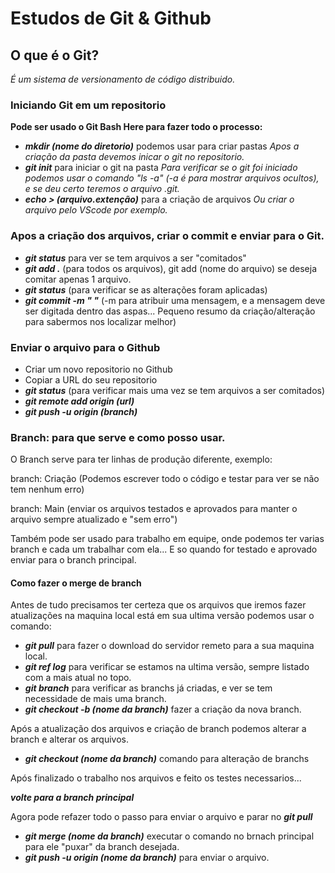 # Estudos de Git & Github

## O que é o Git?

_É um sistema de versionamento de código distribuido._

### Iniciando Git em um repositorio

**Pode ser usado o Git Bash Here para fazer todo o processo:**
- **_mkdir (nome do diretorio)_** podemos usar para criar pastas
	_Apos a criação da pasta devemos inicar o git no repositorio._
- **_git init_** para iniciar o git na pasta
	_Para verificar se o git foi iniciado podemos usar o comando "ls -a" (-a é para mostrar arquivos ocultos), e se deu certo teremos o arquivo .git._
- **_echo > (arquivo.extenção)_** para a criação de arquivos
	_Ou criar o arquivo pelo VScode por exemplo._

### Apos a criação dos arquivos, criar o commit e enviar para o Git.

- **_git status_** para ver se tem arquivos a ser "comitados"
- **_git add ._** (para todos os arquivos), git add (nome do arquivo) se deseja comitar apenas 1 arquivo.
- **_git status_** (para verificar se as alterações foram aplicadas)
- **_git commit -m " "_** (-m para atribuir uma mensagem, e a mensagem deve ser digitada dentro das aspas... Pequeno resumo da criação/alteração para sabermos nos localizar melhor)

### Enviar o arquivo para o Github

- Criar um novo repositorio no Github
- Copiar a URL do seu repositorio
- **_git status_** (para verificar mais uma vez se tem arquivos a ser comitados)
- **_git remote add origin (url)_**
- **_git push -u origin (branch)_**

### Branch: para que serve e como posso usar.

O Branch serve para ter linhas de produção diferente, exemplo:

branch: Criação (Podemos escrever todo o código e testar para ver se não tem nenhum erro)

branch: Main (enviar os arquivos testados e aprovados para manter o arquivo sempre atualizado e "sem erro")

Também pode ser usado para trabalho em equipe, onde podemos ter varias branch e cada um trabalhar com ela... E so quando for testado e aprovado enviar para o branch principal.

#### Como fazer o merge de branch

Antes de tudo precisamos ter certeza que os arquivos que iremos fazer atualizações na maquina local está em sua ultima versão podemos usar o comando:

- **_git pull_** para fazer o download do servidor remeto para a sua maquina local.
- **_git ref log_** para verificar se estamos na ultima versão, sempre listado com a mais atual no topo.
- **_git branch_** para verificar as branchs já criadas, e ver se tem necessidade de mais uma branch.
- **_git checkout -b (nome da branch)_** fazer a criação da nova branch.

Após a atualização dos arquivos e criação de branch podemos alterar a branch e alterar os arquivos.

- **_git checkout (nome da branch)_** comando para alteração de branchs

Após finalizado o trabalho nos arquivos e feito os testes necessarios...

**_volte para a branch principal_**

Agora pode refazer todo o passo para enviar o arquivo e parar no **_git pull_**

- **_git merge (nome da branch)_** executar o comando no brnach principal para ele "puxar" da branch desejada.
- **_git push -u origin (nome da branch)_** para enviar o arquivo.

